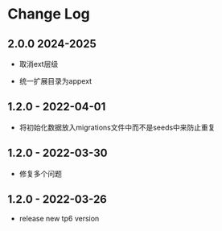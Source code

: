 # Change Log

## 2.0.0 2024-2025

* 取消ext层级

* 统一扩展目录为appext

## 1.2.0 - 2022-04-01

* 将初始化数据放入migrations文件中而不是seeds中来防止重复

## 1.2.0 - 2022-03-30

* 修复多个问题

## 1.2.0 - 2022-03-26

* release new tp6 version

